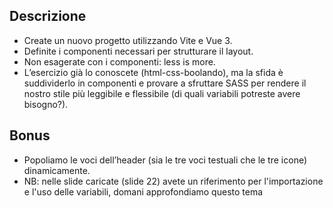 ## Descrizione
- Create un nuovo progetto utilizzando Vite e Vue 3. 
- Definite i componenti necessari per strutturare il layout.
- Non esagerate con i componenti: less is more.
- L’esercizio già lo conoscete (html-css-boolando), ma la sfida è suddividerlo in componenti e provare a sfruttare SASS per rendere il nostro stile più leggibile e flessibile (di quali variabili potreste avere bisogno?).

## Bonus
- Popoliamo le voci dell’header (sia le tre voci testuali che le tre icone) dinamicamente.
- NB: nelle slide caricate (slide 22) avete un riferimento per l'importazione e l'uso delle variabili, domani approfondiamo questo tema 
